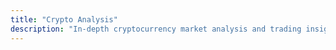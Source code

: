 ```yaml
---
title: "Crypto Analysis"
description: "In-depth cryptocurrency market analysis and trading insights"
---
```

